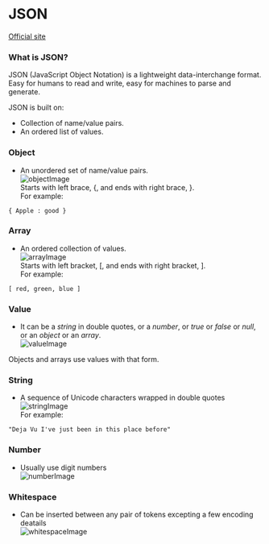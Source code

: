 # JSON
[Official site](https://www.json.org/)

### What is JSON?
JSON (JavaScript Object Notation) is a lightweight data-interchange format. Easy for humans to read and write, easy for machines to parse and generate.

JSON is built on:
- Collection of name/value pairs.
- An ordered list of values.

### Object
- An unordered set of name/value pairs.  
![objectImage](https://github.com/hyecheol123/KSEAWebDocuments/blob/Yongsang_Jekyll_DirectoryStructure/Jekyll/Compare_Data_File_Types/JSON/object.png)  
Starts with left brace, {, and ends with right brace, }.  
For example:
```
{ Apple : good }
```

### Array
- An ordered collection of values.  
![arrayImage](https://github.com/hyecheol123/KSEAWebDocuments/blob/Yongsang_Jekyll_DirectoryStructure/Jekyll/Compare_Data_File_Types/JSON/array.png)  
Starts with left bracket, [, and ends with right bracket, ].  
For example:
```
[ red, green, blue ]
```

### Value
- It can be a *string* in double quotes, or a *number*, or *true* or *false* or *null*, or an *object* or an *array*.  
![valueImage](https://github.com/hyecheol123/KSEAWebDocuments/blob/Yongsang_Jekyll_DirectoryStructure/Jekyll/Compare_Data_File_Types/JSON/value.png)  

Objects and arrays use values with that form.


### String
- A sequence of Unicode characters wrapped in double quotes  
![stringImage](https://github.com/hyecheol123/KSEAWebDocuments/blob/Yongsang_Jekyll_DirectoryStructure/Jekyll/Compare_Data_File_Types/JSON/String.png)  
For example:
```
"Deja Vu I've just been in this place before"
```


### Number
- Usually use digit numbers  
![numberImage](https://github.com/hyecheol123/KSEAWebDocuments/blob/Yongsang_Jekyll_DirectoryStructure/Jekyll/Compare_Data_File_Types/JSON/number.png)


### Whitespace
- Can be inserted between any pair of tokens excepting a few encoding deatails  
![whitespaceImage](https://github.com/hyecheol123/KSEAWebDocuments/blob/Yongsang_Jekyll_DirectoryStructure/Jekyll/Compare_Data_File_Types/JSON/whitespace.png)
